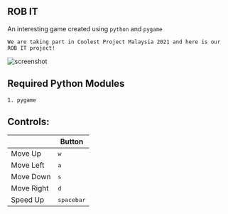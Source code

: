 ## ROB IT 
An interesting game created using `python` and `pygame`

```
We are taking part in Coolest Project Malaysia 2021 and here is our ROB IT project!
```
![screenshot](https://github.com/917JingXuan/ROB_IT/blob/main/Assets/menu.jpg)
## Required Python Modules

```
1. pygame
```

## Controls: 

|              | Button              |
|--------------|---------------------|
| Move Up      | <kbd>w</kbd>        |
| Move Left    | <kbd>a</kbd>        |
| Move Down    | <kbd>s</kbd>        |
| Move Right   | <kbd>d</kbd>        |
| Speed Up     | <kbd>spacebar</kbd> |